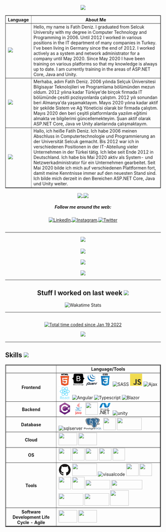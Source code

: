 <p align="center">
    <img src="https://readme-typing-svg.herokuapp.com/?lines=Hello+Welcome+to+my+Github+page;I+am+a+Fullstack+Software+Developer&font=Fira%20Code&center=true&width=740&height=45&color=293462&vCenter=true&size=30">
</p>

<table border="1" width="70%" cellpadding="10" cellspacing="10">
    <thead>
      <tr>
        <th>Language</th>
        <th>About Me</th>
      </tr>
    </thead>
    <tbody>
        <tr>
            <td><img src="https://bewerbung.co/wp-content/uploads/2018/07/bewerbung-englisch.jpg" width='96'></td>
            <td>Hello, my name is Fatih Deniz. I graduated from Selcuk University with my degree in Computer Technology and Programming in 2006. Until 2012 I worked in                 various positions in the IT department of many companies in Turkey. I've been living in Germany since the end of 2012. I worked actively as a system                    and network administrator for a company until May 2020. Since May 2020 I have been training on various platforms so that my knowledge is always up to                   date. I am currently training in the areas of ASP.NET Core, Java and Unity.
            </td>
         </tr>
          <tr>
            <td><img src="https://upload.wikimedia.org/wikipedia/commons/thumb/b/b4/Flag_of_Turkey.svg/1200px-Flag_of_Turkey.svg.png" width='96'></td>
            <td>Merhaba, adım Fatih Deniz. 2006 yılında Selçuk Üniversitesi Bilgisayar Teknolojileri ve Programlama bölümünden mezun oldum. 2012 yılına kadar                           Türkiye'de birçok firmada IT bölümünde çesitli pozisyonlarda çalıştım. 2012 yılı sonundan beri Almanya'da yaşamaktayım. Mayıs 2020 yılına kadar aktif                   bir şekilde Sistem ve Ağ Yöneticisi olarak bir firmada çalıştım. Mayıs 2020 den beri çeşitli platformlarda yazılım eğitimi almakta ve bilgilerimi                       güncellemekteyim. Şuan aktif olarak ASP.NET Core, Java ve Unity alanlarında çalışmaktayım.</td>
          </tr>
          <tr>
            <td><img src="https://upload.wikimedia.org/wikipedia/en/thumb/b/ba/Flag_of_Germany.svg/1200px-Flag_of_Germany.svg.png" width='96'></td>
            <td>Hallo, ich heiße Fatih Deniz. Ich habe 2006 meinen Abschluss in Computertechnologie und Programmierung an der Universität Selcuk gemacht. Bis 2012 war                  ich in verschiedenen Positionen in der IT-Abteilung vieler Unternehmen in der Türkei tätig. Ich lebe seit Ende 2012 in Deutschland. Ich habe bis Mai                    2020 aktiv als System- und Netzwerkadministrator für ein Unternehmen gearbeitet. Seit Mai 2020 bilde ich mich auf verschiedenen Plattformen fort,                       damit meine Kenntnisse immer auf den neuesten Stand sind. Ich bilde mich derzeit in den Bereichen ASP.NET Core, Java und Unity weiter.</td>
          </tr>
    </tbody>
</table>
 <!--Statistics-->

<div align="center">
    <div>
        <a href="https://github.com/fdeniz07/github-profile-views-counter">
            <img align="center" src="https://komarev.com/ghpvc/?username=fdeniz07&color=blue">
        </a>
        <a href="https://github.com/fdeniz07?tab=followers">
            <img align="center"  src="https://img.shields.io/github/followers/fdeniz07?style=flat-square&color=red">
        </a>      
    </div>
    <div>
        <h5><a>Follow me around the web:</a></h5>
    </div>
    <div>
        <a href="https://www.linkedin.com/in/denizfatih" target="_blank">
            <img align="center" src="https://img.shields.io/badge/LinkedIn-%230077B5.svg?&style=flat-square&logo=linkedin&logoColor=white" alt="LinkedIn">
        </a>
        <a href="https://www.instagram.com/fatih_deniz_07" target="_blank">
            <img align="center" src="https://img.shields.io/badge/Instagram-%23E4405F.svg?&style=flat-square&logo=instagram&logoColor=white" alt="Instagram">
        </a>
        <!--
        <a href="https://www.facebook.com/fdeniz07" target="_blank">
            <img align="center" src="https://img.shields.io/badge/Facebook-%231877F2.svg?&style=flat-square&logo=facebook&logoColor=white" alt="Facebook">
        </a>
        -->
        <a href="https://www.twitter.com/fdeniz_07" target="_blank"  rel="noopener">
            <img align="center" src="https://img.shields.io/badge/Twitter-%231877F2.svg?style=flat-square&logo=twitter&logoColor=white" alt="Twitter">
        </a>
    </div>
</div>
</br>
<hr />
<div align="center">
  <div>
    <img src="https://github-profile-trophy.vercel.app/?username=fdeniz07&theme=darkhub&no-frame=true&column=4&margin-w=36&margin-h=12" />
  </div>
  <br>
    <!-- <div>
        <a href="https://github.com/ryo-ma/github-profile-trophy">
            <img src="https://github-profile-trophy.vercel.app/?username=fdeniz07&row=1&column=7&theme=darkhub" alt="fdeniz07" />
        </a>
    </div> -->
    <div>
        <a href="https://github.com/fdeniz07">
            <img align="center" src="https://github-readme-stats-sigma-five.vercel.app/api?username=fdeniz07&show_icons=true&bg_color=0d1117&text_color=bdc3c7&title_color=f1c40f&icon_color=f1c40f&hide_border=false" />
        </a>
        <br>
        <br>
        <a href="https://git.io/streak-stats">
            <img align="center" src="https://streak-stats.demolab.com?user=Fdeniz07&theme=highcontrast&mode=weekly&exclude_days=Mon" />
        </a>
    </div>
    <br>
    <div>
        <a href="https://github.com/fdeniz07">
            <img align="center" src="https://github-readme-stats-sigma-five.vercel.app/api/top-langs/?username=fdeniz07&bg_color=0d1117&text_color=bdc3c7&title_color=f1c40f&hide_border=false&layout=compact&langs_count=10" />
        </a>
    </div>
    <div>
     <hr/>
        <h2> Stuff I worked on last week  
            <img src = "https://media1.giphy.com/media/JZ40cnfnN11KycrvMF/giphy.gif?cid=ecf05e47a0n3gi1bfqntqmob8g9aid1oyj2wr3ds3mg700bl&rid=giphy.gif" width=30> 
        </h2>
         <img src="https://github-readme-stats.vercel.app/api/wakatime?username=fdeniz07&range=last_7_days&theme=highcontrast&hide_border=false&layout=" alt="Wakatime Stats" width="480" />
        <hr/>
          </br>
        <a href="https://wakatime.com/@e78f80fe-57b1-40e4-a9dc-cfa8d9b9ae3f">
             <img src="https://wakatime.com/badge/user/e78f80fe-57b1-40e4-a9dc-cfa8d9b9ae3f.svg" alt="Total time coded since Jan 19 2022" />
        </a>
        </br>
        <p align="center">
          <a href="https://wakatime.com"><img width="700" src="https://wakatime.com/share/@fdeniz07/0213d8c9-d802-4d88-b711-1a3e43e247f6.png"></a>
        </p>
    </div>
</div>


<hr />



<div>
    <div>
        <h2> Skills <img src = "https://media2.giphy.com/media/QssGEmpkyEOhBCb7e1/giphy.gif?cid=ecf05e47a0n3gi1bfqntqmob8g9aid1oyj2wr3ds3mg700bl&rid=giphy.gif" width = 32> </h2>
    </div>
    <div>
        <table border="2" width="70%" cellpadding="10" cellspacing="10">
            <thead>
              <tr>
                <th></th>
                <th>Language/Tools</th>
              </tr>
            </thead>
            <tbody>
                <tr>
                    <th>Frontend</td>
                      <td>
                        <img src="https://raw.githubusercontent.com/devicons/devicon/master/icons/html5/html5-original-wordmark.svg" width="40" height="40" alt="HTML5" />
                        <img src="https://raw.githubusercontent.com/devicons/devicon/master/icons/bootstrap/bootstrap-plain-wordmark.svg" alt="bootstrap" width="40" height="40" alt="Bootstrap5"/>
                        <img src="https://raw.githubusercontent.com/devicons/devicon/master/icons/jquery/jquery-original-wordmark.svg" width="40" height="40" alt="JQuery"/>
                        <img src="https://raw.githubusercontent.com/devicons/devicon/master/icons/css3/css3-original-wordmark.svg" width="40" height="40" alt="CSS3" />
                        <img src="https://upload.wikimedia.org/wikipedia/commons/thumb/9/96/Sass_Logo_Color.svg/1280px-Sass_Logo_Color.svg.png" width="40" height="40" alt="SASS" />
                        <img src="https://raw.githubusercontent.com/devicons/devicon/master/icons/javascript/javascript-original.svg" width="40" height="40" alt="Javascript"/>
                        <img src="https://upload.wikimedia.org/wikipedia/commons/thumb/a/a1/AJAX_logo_by_gengns.svg/2560px-AJAX_logo_by_gengns.svg.png" width="60" height="40" alt="Ajax"/>    
                        <img src="https://raw.githubusercontent.com/devicons/devicon/master/icons/react/react-original-wordmark.svg" width="40" height="40" alt="React" />
                        <img src="https://user-images.githubusercontent.com/81612480/170154947-688736c7-2026-4a43-9633-ce5d0facae9e.png" width="50" height="50" alt="Angular"/>
                        <img src="https://user-images.githubusercontent.com/81612480/170480034-7a192755-70ef-4d44-8fe3-dcef22f4869b.png" width="40" height="40" alt="Typescript"/>
                        <img src="https://res.cloudinary.com/practicaldev/image/fetch/s--nHn9D6oS--/c_imagga_scale,f_auto,fl_progressive,h_500,q_auto,w_1000/https://dev-to-uploads.s3.amazonaws.com/i/409qgloh9brwc9eg1ym5.png" width="80" height="50" alt="Blazor"/>
                    </td>
                 </tr>
                  <tr>
                    <th>Backend</td>
                    <td>
                        <img src="https://raw.githubusercontent.com/devicons/devicon/master/icons//csharp/csharp-original.svg" width="40" height="40" />  
                        <img src="https://raw.githubusercontent.com/devicons/devicon/master/icons/java/java-original-wordmark.svg" width="40" height="40" /> 
                        <img src="https://user-images.githubusercontent.com/81612480/170154517-40e63112-9249-4fb1-90f6-70ce35af9086.png" width="40" height="40" />
                        <img src="https://raw.githubusercontent.com/devicons/devicon/master/icons/dot-net/dot-net-original-wordmark.svg" width="40" height="40" />
                        <img src="https://www.vectorlogo.zone/logos/unity3d/unity3d-icon.svg" alt="unity" width="40" height="40"/>
                    </td>
                  </tr>
                  <tr>
                    <th>Database</td>
                      <td>
                        <img src="https://upload.wikimedia.org/wikipedia/de/thumb/8/8c/Microsoft_SQL_Server_Logo.svg/2000px-Microsoft_SQL_Server_Logo.svg.png" alt="sqlserver" width="60" height="40"/>
                        <img src="https://raw.githubusercontent.com/devicons/devicon/master/icons/postgresql/postgresql-original-wordmark.svg" alt="postgresql" width="60" height="40"/>
                        <img src="https://user-images.githubusercontent.com/81612480/170155385-a4f08eaf-3476-4c57-82a9-6a6488ab36c6.png" width="40" height="40"/>
                        <img src="https://webimages.mongodb.com/_com_assets/cms/kuyjf3vea2hg34taa-horizontal_default_slate_blue.svg?auto=format%252Ccompress" width="80" height="40"/>
                    </td>
                  </tr>
                  <tr>
                    <th>Cloud</td>
                     <td>
                        <img src="https://user-images.githubusercontent.com/81612480/170156579-7222c5ef-fd78-40e6-a79f-52ff47da973a.png" width="60" height="40"/>
                        <img src="https://user-images.githubusercontent.com/81612480/170156647-44127661-1e67-4e32-a70c-1579c08624d3.png" width="60" height="40"/>
                    </td>
                  </tr>
                  <tr>
                    <th>OS</td>
                      <td>
                        <img src ="https://upload.wikimedia.org/wikipedia/commons/thumb/5/5f/Windows_logo_-_2012.svg/480px-Windows_logo_-_2012.svg.png" width="40" height="40" />
                        <img src ="https://e7.pngegg.com/pngimages/534/305/png-clipart-windows-server-2012-logo-organization-brand-logo-windows-7-blue-angle.png" width="40" height="40" />
                        <img src ="https://www.ateamsystems.com/wp-content/uploads/2016/11/freebsd-logo.png" width="40" height="40" />
                        <img src ="https://cdn2.iconfinder.com/data/icons/metro-uinvert-dock/256/OS_Apple.png" width="40" height="40" />
                        <img src ="https://user-images.githubusercontent.com/81612480/170157154-a7c13e18-f437-4e10-8ed3-8b10339482f5.png" width="40" height="40" />
                    </td>
                  </tr>
                  <tr>
                    <th>Tools</th>
                      <td>
                        <img src="https://raw.githubusercontent.com/devicons/devicon/master/icons/github/github-original.svg" width="40" height="40" />
                        <img src ="https://1000logos.net/wp-content/uploads/2023/04/Visual-Studio-logo.png" width="80" height="40" />
                        <img src="https://user-images.githubusercontent.com/59020581/117362577-18555280-aec4-11eb-94ef-401c9f28eb38.png" alt="visualcode" width="40" height="40"/>   
                        <img src="https://ih1.redbubble.net/image.373803469.4778/pp,840x830-pad,1000x1000,f8f8f8.u2.jpg" width="40" height="40" />
                        <img src="https://upload.wikimedia.org/wikipedia/commons/thumb/9/9c/IntelliJ_IDEA_Icon.svg/2048px-IntelliJ_IDEA_Icon.svg.png" width="40" height="40" />
                        <img src ="https://user-images.githubusercontent.com/81612480/170158610-2101eafd-4fe0-4aa3-988d-3ed070216926.png" width="40" height="40" />
                        <img src ="https://user-images.githubusercontent.com/81612480/170158630-c301ef04-9d66-47ff-9af4-b80bf4096638.png" width="40" height="40" />
                        <img src="https://upload.wikimedia.org/wikipedia/commons/c/c2/Postman_%28software%29.png" width="80" height="30" />
                        <img src="https://upload.wikimedia.org/wikipedia/commons/thumb/9/9a/Vmware.svg/2560px-Vmware.svg.png" width="100" height="30" />
                        <img src="https://user-images.githubusercontent.com/81612480/170157965-a47afc51-0835-4c8d-b4d3-5f39f3487d26.png" width="80" height="40" />
                        <img src="https://1000marken.net/wp-content/uploads/2021/01/WordPress-Logo.png" width="80" height="40" />
                        <img src="https://user-images.githubusercontent.com/81612480/184992666-eeeb07d5-6111-4208-9952-836d370adff3.png" width="60" height="50" />
                    </td>
                  </tr>
                  <tr>
                    <th>Software Development Life Cycle - Agile</td>
                     <td>
                        <img src="https://user-images.githubusercontent.com/81612480/210189613-f6a4854d-4e1c-4355-8117-d38989d5b23f.jpg" width="60" height="40"/>
                        <img src="https://user-images.githubusercontent.com/81612480/210189620-8eb2ed30-15c3-4972-8ce7-28ac654d38ce.png" width="60" height="40"/>
                    </td>
                  </tr>
            </tbody>
        </table>
    </div>
</div>
